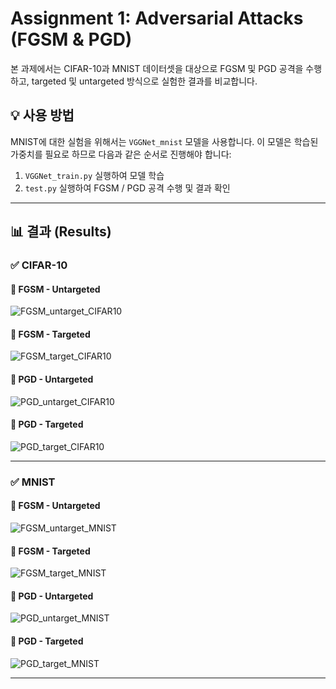 # Assignment 1: Adversarial Attacks (FGSM & PGD)

본 과제에서는 CIFAR-10과 MNIST 데이터셋을 대상으로 FGSM 및 PGD 공격을 수행하고, targeted 및 untargeted 방식으로 실험한 결과를 비교합니다.

## 💡 사용 방법

MNIST에 대한 실험을 위해서는 `VGGNet_mnist` 모델을 사용합니다. 이 모델은 학습된 가중치를 필요로 하므로 다음과 같은 순서로 진행해야 합니다:

1. `VGGNet_train.py` 실행하여 모델 학습  
2. `test.py` 실행하여 FGSM / PGD 공격 수행 및 결과 확인

---

## 📊 결과 (Results)

### ✅ CIFAR-10

#### 🔹 FGSM - Untargeted
![FGSM_untarget_CIFAR10](https://github.com/user-attachments/assets/3c5954b2-3ed2-446b-bbea-d14634a77c24)

#### 🔹 FGSM - Targeted
![FGSM_target_CIFAR10](https://github.com/user-attachments/assets/949fc846-10e5-4e0e-9054-21318df1c85e)

#### 🔹 PGD - Untargeted
![PGD_untarget_CIFAR10](https://github.com/user-attachments/assets/79108efd-3b85-4b1c-9a5f-9dc2d161f7b5)

#### 🔹 PGD - Targeted
![PGD_target_CIFAR10](https://github.com/user-attachments/assets/1e1ceae0-e2c0-46eb-860f-3841c01651bb)

---

### ✅ MNIST

#### 🔹 FGSM - Untargeted
![FGSM_untarget_MNIST](https://github.com/user-attachments/assets/feea9aeb-99ae-4593-8640-17289f1075f1)

#### 🔹 FGSM - Targeted
![FGSM_target_MNIST](https://github.com/user-attachments/assets/450224cc-6a79-4790-8122-872d44466926)

#### 🔹 PGD - Untargeted
![PGD_untarget_MNIST](https://github.com/user-attachments/assets/16865b88-e06c-43b8-b3eb-48ef5ea99e99)

#### 🔹 PGD - Targeted
![PGD_target_MNIST](https://github.com/user-attachments/assets/bf6820bc-7fb6-4f54-abde-d76b554324d5)

---
